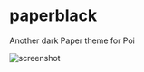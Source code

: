 # paperblack
Another dark Paper theme for Poi

![screenshot](https://raw.githubusercontent.com/PHELiOX/paperblack/master/paperblack效果图.png)
